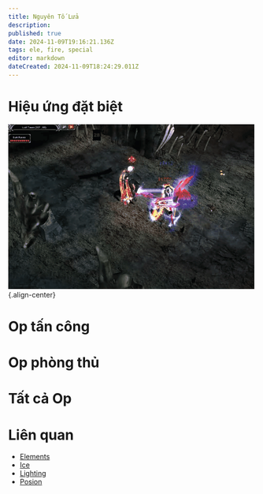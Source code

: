 ```yaml
---
title: Nguyên Tố Lửa
description: 
published: true
date: 2024-11-09T19:16:21.136Z
tags: ele, fire, special
editor: markdown
dateCreated: 2024-11-09T18:24:29.011Z
---
```


# Hiệu ứng đặt biệt

![ele-fire-spec.gif](/assets/ele-fire-spec.gif){.align-center}

# Op tấn công

# Op phòng thủ

# Tất cả Op

# Liên quan
- [Elements](/vi/elements)
- [Ice](/vi/elements/ice)
- [Lighting](/vi/elements/lighting)
- [Posion](/vi/elements/posion)